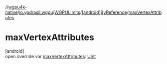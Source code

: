 //[wgpu4k-native](../../../../index.md)/[io.ygdrasil.wgpu](../../index.md)/[WGPULimits](../index.md)/[[android]ByReference](index.md)/[maxVertexAttributes](max-vertex-attributes.md)

# maxVertexAttributes

[android]\
open override var [maxVertexAttributes](max-vertex-attributes.md): [UInt](https://kotlinlang.org/api/core/kotlin-stdlib/kotlin/-u-int/index.html)